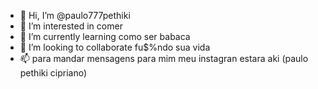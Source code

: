 - 👋 Hi, I’m @paulo777pethiki
- 👀 I’m interested in  comer
- 🌱 I’m currently learning como ser babaca
- 💞️ I’m looking to collaborate fu$%ndo sua vida
- 📫 para mandar mensagens para mim meu instagran estara aki (paulo pethiki cipriano)

<!---
paulo777pethiki/paulo777pethiki is a ✨ special ✨ repository because its `README.md` (this file) appears on your GitHub profile.
You can click the Preview link to take a look at your changes.
--->
